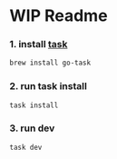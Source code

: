 # WIP Readme

### 1. install [task](https://taskfile.dev/installation/)

```bash
brew install go-task
```

### 2. run task install

```bash
task install
```

### 3. run dev

```bash
task dev
```
